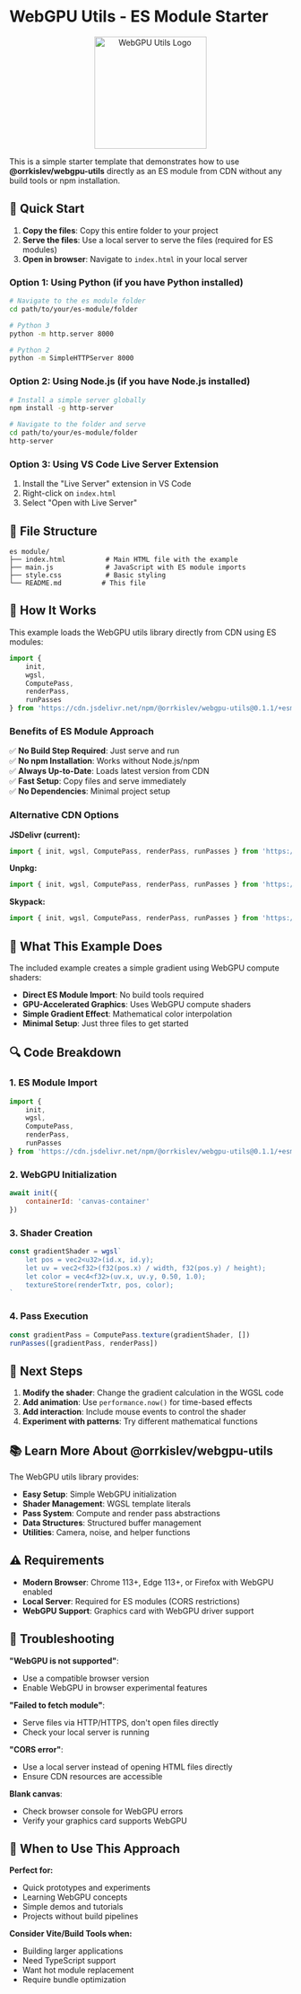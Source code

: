 # WebGPU Utils - ES Module Starter

<div align="center">
  <img src="https://orrkislev.github.io/webgpu-utils/docs/logo.png" alt="WebGPU Utils Logo" width="200" />
</div>

This is a simple starter template that demonstrates how to use **@orrkislev/webgpu-utils** directly as an ES module from CDN without any build tools or npm installation.

## 🚀 Quick Start

1. **Copy the files**: Copy this entire folder to your project
2. **Serve the files**: Use a local server to serve the files (required for ES modules)
3. **Open in browser**: Navigate to `index.html` in your local server

### Option 1: Using Python (if you have Python installed)
```bash
# Navigate to the es module folder
cd path/to/your/es-module/folder

# Python 3
python -m http.server 8000

# Python 2
python -m SimpleHTTPServer 8000
```

### Option 2: Using Node.js (if you have Node.js installed)
```bash
# Install a simple server globally
npm install -g http-server

# Navigate to the folder and serve
cd path/to/your/es-module/folder
http-server
```

### Option 3: Using VS Code Live Server Extension
1. Install the "Live Server" extension in VS Code
2. Right-click on `index.html`
3. Select "Open with Live Server"

## 📁 File Structure

```
es module/
├── index.html          # Main HTML file with the example
├── main.js             # JavaScript with ES module imports
├── style.css           # Basic styling
└── README.md          # This file
```

## 🔧 How It Works

This example loads the WebGPU utils library directly from CDN using ES modules:

```javascript
import { 
    init, 
    wgsl, 
    ComputePass, 
    renderPass, 
    runPasses 
} from 'https://cdn.jsdelivr.net/npm/@orrkislev/webgpu-utils@0.1.1/+esm'
```

### Benefits of ES Module Approach

✅ **No Build Step Required**: Just serve and run  
✅ **No npm Installation**: Works without Node.js/npm  
✅ **Always Up-to-Date**: Loads latest version from CDN  
✅ **Fast Setup**: Copy files and serve immediately  
✅ **No Dependencies**: Minimal project setup  

### Alternative CDN Options

**JSDelivr (current):**
```javascript
import { init, wgsl, ComputePass, renderPass, runPasses } from 'https://cdn.jsdelivr.net/npm/@orrkislev/webgpu-utils@0.1.1/+esm'
```

**Unpkg:**
```javascript
import { init, wgsl, ComputePass, renderPass, runPasses } from 'https://unpkg.com/@orrkislev/webgpu-utils@latest/dist/index.esm.js'
```

**Skypack:**
```javascript
import { init, wgsl, ComputePass, renderPass, runPasses } from 'https://cdn.skypack.dev/@orrkislev/webgpu-utils'
```

## 🎨 What This Example Does

The included example creates a simple gradient using WebGPU compute shaders:

- **Direct ES Module Import**: No build tools required
- **GPU-Accelerated Graphics**: Uses WebGPU compute shaders
- **Simple Gradient Effect**: Mathematical color interpolation
- **Minimal Setup**: Just three files to get started

## 🔍 Code Breakdown

### 1. ES Module Import
```javascript
import { 
    init, 
    wgsl, 
    ComputePass, 
    renderPass, 
    runPasses 
} from 'https://cdn.jsdelivr.net/npm/@orrkislev/webgpu-utils@0.1.1/+esm'
```

### 2. WebGPU Initialization
```javascript
await init({
    containerId: 'canvas-container'
})
```

### 3. Shader Creation
```javascript
const gradientShader = wgsl`
    let pos = vec2<u32>(id.x, id.y);
    let uv = vec2<f32>(f32(pos.x) / width, f32(pos.y) / height);
    let color = vec4<f32>(uv.x, uv.y, 0.50, 1.0);
    textureStore(renderTxtr, pos, color);
`
```

### 4. Pass Execution
```javascript
const gradientPass = ComputePass.texture(gradientShader, [])
runPasses([gradientPass, renderPass])
```

## 🌟 Next Steps

1. **Modify the shader**: Change the gradient calculation in the WGSL code
2. **Add animation**: Use `performance.now()` for time-based effects
3. **Add interaction**: Include mouse events to control the shader
4. **Experiment with patterns**: Try different mathematical functions

## 📚 Learn More About @orrkislev/webgpu-utils

The WebGPU utils library provides:

- **Easy Setup**: Simple WebGPU initialization
- **Shader Management**: WGSL template literals
- **Pass System**: Compute and render pass abstractions
- **Data Structures**: Structured buffer management
- **Utilities**: Camera, noise, and helper functions

## ⚠️ Requirements

- **Modern Browser**: Chrome 113+, Edge 113+, or Firefox with WebGPU enabled
- **Local Server**: Required for ES modules (CORS restrictions)
- **WebGPU Support**: Graphics card with WebGPU driver support

## 🐛 Troubleshooting

**"WebGPU is not supported"**: 
- Use a compatible browser version
- Enable WebGPU in browser experimental features

**"Failed to fetch module"**: 
- Serve files via HTTP/HTTPS, don't open files directly
- Check your local server is running

**"CORS error"**: 
- Use a local server instead of opening HTML files directly
- Ensure CDN resources are accessible

**Blank canvas**: 
- Check browser console for WebGPU errors
- Verify your graphics card supports WebGPU

## 🚀 When to Use This Approach

**Perfect for:**
- Quick prototypes and experiments
- Learning WebGPU concepts
- Simple demos and tutorials
- Projects without build pipelines

**Consider Vite/Build Tools when:**
- Building larger applications
- Need TypeScript support
- Want hot module replacement
- Require bundle optimization
